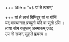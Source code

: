 +++
title = "०३ यां ते त्वचम्"

+++
यां ते त्वचं बिभिदुर् यां च योनिं  
यद् वास्थानात् प्रच्युतो यदि वा सुतो ऽसि ।  
त्वया सोम क्ल्̥प्तम् अस्माकम् एतद्  
उप नो राजन् सुकृते ह्वयस्व ॥